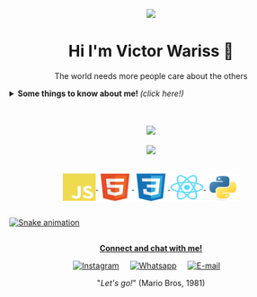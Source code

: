 <p align="center">
  <img src="https://media.giphy.com/media/QTfbmaD7JZqHpmVtvT/giphy.gif" width="30%">
  <h1 align ="center">Hi I'm Victor Wariss 👋</h1>
</p>
<p align="center"> 
   The world needs more people care about the others
</p>

<details>
  <summary> <b> Some things to know about me! </b> <i>(click here!)</i> </summary>
  <br>
  <p>
    <ul>
      <li> 🧑🏽 21 years and counting... </li>
      <li> 🏠 I live in Rio de Janeiro, Brazil </li>
      <li> 📓 Code student </li>
      <li> ☁️ My dream is working at/with Riot games (Yes, I love League of Legends) </li>
      <li> 🏅 I'm a huge sportfan and ex athlete </li>
      <li> 🏆 E-sports are sport too!!!! </li>
    </ul>
  </p>
 
 ## Languages and Tools
  <p align="center">
    <img src="https://github.com/Quadrified/Quadrified/blob/master/assets/svg/dev/languages/js.svg" alt="js" style="vertical-align:top; margin:4px">
    <img src="https://github.com/Quadrified/Quadrified/blob/master/assets/svg/dev/tools/visualstudio_code.svg" alt="vscode" style="vertical-align:top; margin:4px">
    <img src="https://github.com/Quadrified/Quadrified/blob/master/assets/svg/dev/tools/powershell.svg" alt="powershell" style="vertical-align:top; margin:4px">
  </p>
 
 
 ## I'm currently...
  - 🌐  Working to be a Web developer
  - 🗒️  Learning HTML, CSS, JavaScript and Python
  - 🏋🏻‍♂️  Working to turn the Future Victor better than me
 
 

</details>

##

<div align="center"><br>
  <a href="https://github.com/victorwariss">
  <img height="160em" align ="center" src="https://github-readme-stats.vercel.app/api?username=victorwariss&show_icons=true&theme=dracula&include_all_commits=true&count_private=true"/>
    <br><br>
  <img height="160em" align ="center" src="https://github-readme-stats.vercel.app/api/top-langs/?username=victorwariss&layout=compact&langs_count=7&theme=dracula"/>
</div>
<br>

<div style="display: inline_block" align="center"><br>
  <img align="center" alt="Ovv-Js" height="50" width="60" src="https://raw.githubusercontent.com/devicons/devicon/master/icons/javascript/javascript-plain.svg">
  <img align="center" alt="Ovv-HTML" height="50" width="60" src="https://raw.githubusercontent.com/devicons/devicon/master/icons/html5/html5-original.svg">
  <img align="center" alt="Ovv-CSS" height="50" width="60" src="https://raw.githubusercontent.com/devicons/devicon/master/icons/css3/css3-original.svg">
  <img align="center" alt="Ovv-Python" height="50" width="60" src="https://raw.githubusercontent.com/devicons/devicon/master/icons/react/react-original.svg">
  <img align="center" alt="Ovv-Python" height="50" width="60" src="https://raw.githubusercontent.com/devicons/devicon/master/icons/python/python-original.svg">
</div>
  
##

 ![Snake animation](https://github.com/victorwariss/victorwariss/blob/output/github-contribution-grid-snake.svg)  

##


  <p align="center">
    <strong>Connect and chat with me!</strong>
  </p>
 
  <p align="center">
    <a href="https://www.instagram.com/victor_wariss/"><img src="https://github.com/Quadrified/Quadrified/blob/master/assets/social_media_svgs/instagram-round.svg" width="60px" alt="Instagram"></a> &nbsp; &nbsp;
    <a href="https://api.whatsapp.com/send?phone=+5521999271654"><img src="https://github.com/Quadrified/Quadrified/blob/master/assets/social_media_svgs/whatsapp-round.svg" width="60px" alt="Whatsapp"></a> &nbsp; &nbsp;
    <a href="mailto:victor.wariss@outlook.com"><img src="https://link.springer.com/springerlink-static/images/svg/email.svg" width="60px" alt="E-mail"></a> &nbsp; &nbsp;
  </p>

 


  

  
<p align="center">
   "<i>Let's go!</i>" (Mario Bros, 1981)
 </p>

